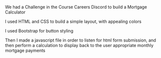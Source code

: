 We had a Challenge in the Course Careers Discord to build a Mortgage Calculator

I used HTML and CSS to build a simple layout, with appealing colors

I used Bootstrap for button styling

Then I made a javascript file in order to listen for html form submission, and then perform a calculation to display back to the user appropriate monthly mortgage payments
